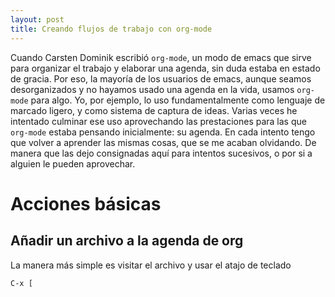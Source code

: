 ```yaml
---
layout: post
title: Creando flujos de trabajo con org-mode
---
```


Cuando Carsten Dominik escribió `org-mode`, un modo de emacs que sirve para organizar el trabajo y elaborar una agenda, sin duda estaba en estado de gracia. Por eso, la mayoría de los usuarios de emacs, aunque seamos desorganizados y no hayamos usado una agenda en la vida, usamos `org-mode` para algo. Yo, por ejemplo, lo uso fundamentalmente como lenguaje de marcado ligero, y como sistema de captura de ideas. Varias veces he intentado culminar ese uso aprovechando las prestaciones para las que `org-mode` estaba pensando inicialmente: su agenda. En cada intento tengo que volver a aprender las mismas cosas, que se me acaban olvidando. De manera que las dejo consignadas aquí para intentos sucesivos, o por si a alguien le pueden aprovechar.

Acciones básicas
================

Añadir un archivo a la agenda de org
------------------------------------

La manera más simple es visitar el archivo y usar el atajo de teclado
```
C-x [
```

